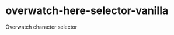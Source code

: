 # overwatch-here-selector-vanilla

<a href="https://rococo-treacle-9b7ac7.netlify.app/" target="_blank" style="text-decoration: none;">Overwatch character selector</a>
